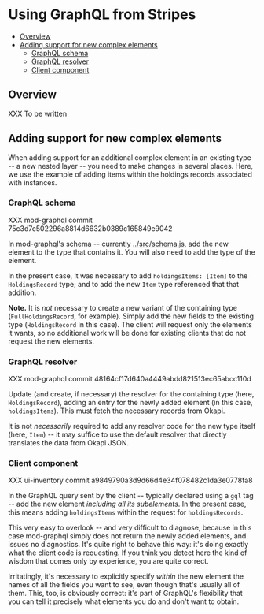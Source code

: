 # Using GraphQL from Stripes

<!-- md2toc -l 2 using-graphql-from-stripes.md -->
* [Overview](#overview)
* [Adding support for new complex elements](#adding-support-for-new-complex-elements)
    * [GraphQL schema](#graphql-schema)
    * [GraphQL resolver](#graphql-resolver)
    * [Client component](#client-component)


## Overview

XXX To be written


## Adding support for new complex elements

When adding support for an additional complex element in an existing type -- a new nested layer -- you need to make changes in several places. Here, we use the example of adding items within the holdings records associated with instances.

### GraphQL schema

XXX mod-graphql commit 75c3d7c502296a8814d6632b0389c165849e9042

In mod-graphql's schema -- currently [../src/schema.js](`../src/schema.js`), add the new element to the type that contains it. You will also need to add the type of the element.

In the present case, it was necessary to add `holdingsItems: [Item]` to the `HoldingsRecord` type; and to add the new `Item` type referenced that that addition.

**Note.** It is _not_ necessary to create a new variant of the containing type (`FullHoldingsRecord`, for example). Simply add the new fields to the existing type (`HoldingsRecord` in this case). The client will request only the elements it wants, so no additional work will be done for existing clients that do not request the new elements.

### GraphQL resolver

XXX mod-graphql commit 48164cf17d640a4449abdd821513ec65abcc110d

Update (and create, if necessary) the resolver for the containing type (here, `HoldingsRecord`), adding an entry for the newly added element (in this case, `holdingsItems`). This must fetch the necessary records from Okapi.

It is not _necessarily_ required to add any resolver code for the new type itself (here, `Item`) -- it may suffice to use the default resolver that directly translates the data from Okapi JSON.

### Client component

XXX ui-inventory commit a9849790a3d9d66d4e34f078482c1da3e0778fa8

In the GraphQL query sent by the client -- typically declared using a `gql` tag -- add the new element _including all its subelements_. In the present case, this means adding `holdingsItems` within the request for `holdingsRecords`.

This very easy to overlook -- and very difficult to diagnose, because in this case mod-graphql simply does not return the newly added elements, and issues no diagnostics. It's quite right to behave this way: it's doing exactly what the client code is requesting. If you think you detect here the kind of wisdom that comes only by experience, you are quite correct.

Irritatingly, it's necessary to explicitly specify _within_ the new element the names of all the fields you want to see, even though that's usually all of them. This, too, is obviously correct: it's part of GraphQL's flexibility that you can tell it precisely what elements you do and don't want to obtain.

